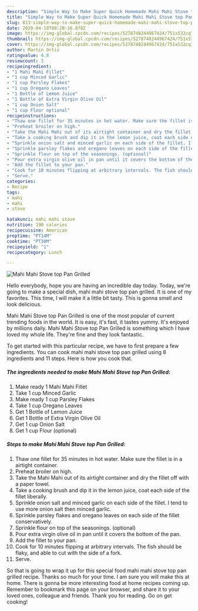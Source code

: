 ```yaml
---
description: "Simple Way to Make Super Quick Homemade Mahi Mahi Stove top Pan Grilled"
title: "Simple Way to Make Super Quick Homemade Mahi Mahi Stove top Pan Grilled"
slug: 813-simple-way-to-make-super-quick-homemade-mahi-mahi-stove-top-pan-grilled
date: 2020-04-18T00:20:16.878Z
image: https://img-global.cpcdn.com/recipes/5278748244967424/751x532cq70/mahi-mahi-stove-top-pan-grilled-recipe-main-photo.jpg
thumbnail: https://img-global.cpcdn.com/recipes/5278748244967424/751x532cq70/mahi-mahi-stove-top-pan-grilled-recipe-main-photo.jpg
cover: https://img-global.cpcdn.com/recipes/5278748244967424/751x532cq70/mahi-mahi-stove-top-pan-grilled-recipe-main-photo.jpg
author: Martin Ortiz
ratingvalue: 4.8
reviewcount: 3
recipeingredient:
- "1 Mahi Mahi Fillet"
- "1 cup Minced Garlic"
- "1 cup Parsley Flakes"
- "1 cup Oregano Leaves"
- "1 Bottle of Lemon Juice"
- "1 Bottle of Extra Virgin Olive Oil"
- "1 cup Onion Salt"
- "1 cup Flour optional"
recipeinstructions:
- "Thaw one fillet for 35 minutes in hot water. Make sure the fillet is in a airtight container."
- "Preheat broiler on high."
- "Take the Mahi Mahi out of its airtight container and dry the fillet off with a paper towel."
- "Take a cooking brush and dip it in the lemon juice, coat each side of the fillet liberally."
- "Sprinkle onion salt and minced garlic on each side of the fillet. I tend to use more onion salt then minced garlic."
- "Sprinkle parsley flakes and oregano leaves on each side of the fillet conservatively."
- "Sprinkle flour on top of the seasonings. (optional)"
- "Pour extra virgin olive oil in pan until it covers the bottom of the pan."
- "Add the fillet to your pan."
- "Cook for 10 minutes flipping at arbitrary intervals. The fish should be flaky, and able to cut with the side of a fork."
- "Serve."
categories:
- Recipe
tags:
- mahi
- mahi
- stove

katakunci: mahi mahi stove 
nutrition: 190 calories
recipecuisine: American
preptime: "PT14M"
cooktime: "PT30M"
recipeyield: "1"
recipecategory: Lunch

---
```



![Mahi Mahi Stove top Pan Grilled](https://img-global.cpcdn.com/recipes/5278748244967424/751x532cq70/mahi-mahi-stove-top-pan-grilled-recipe-main-photo.jpg)

Hello everybody, hope you are having an incredible day today. Today, we're going to make a special dish, mahi mahi stove top pan grilled. It is one of my favorites. This time, I will make it a little bit tasty. This is gonna smell and look delicious.

Mahi Mahi Stove top Pan Grilled is one of the most popular of current trending foods in the world. It is easy, it's fast, it tastes yummy. It's enjoyed by millions daily. Mahi Mahi Stove top Pan Grilled is something which I have loved my whole life. They're fine and they look fantastic.




To get started with this particular recipe, we have to first prepare a few ingredients. You can cook mahi mahi stove top pan grilled using 8 ingredients and 11 steps. Here is how you cook that.

<!--inarticleads1-->

##### The ingredients needed to make Mahi Mahi Stove top Pan Grilled:

1. Make ready 1 Mahi Mahi Fillet
1. Take 1 cup Minced Garlic
1. Make ready 1 cup Parsley Flakes
1. Take 1 cup Oregano Leaves
1. Get 1 Bottle of Lemon Juice
1. Get 1 Bottle of Extra Virgin Olive Oil
1. Get 1 cup Onion Salt
1. Get 1 cup Flour (optional)




<!--inarticleads2-->

##### Steps to make Mahi Mahi Stove top Pan Grilled:

1. Thaw one fillet for 35 minutes in hot water. Make sure the fillet is in a airtight container.
1. Preheat broiler on high.
1. Take the Mahi Mahi out of its airtight container and dry the fillet off with a paper towel.
1. Take a cooking brush and dip it in the lemon juice, coat each side of the fillet liberally.
1. Sprinkle onion salt and minced garlic on each side of the fillet. I tend to use more onion salt then minced garlic.
1. Sprinkle parsley flakes and oregano leaves on each side of the fillet conservatively.
1. Sprinkle flour on top of the seasonings. (optional)
1. Pour extra virgin olive oil in pan until it covers the bottom of the pan.
1. Add the fillet to your pan.
1. Cook for 10 minutes flipping at arbitrary intervals. The fish should be flaky, and able to cut with the side of a fork.
1. Serve.




So that is going to wrap it up for this special food mahi mahi stove top pan grilled recipe. Thanks so much for your time. I am sure you will make this at home. There is gonna be more interesting food at home recipes coming up. Remember to bookmark this page on your browser, and share it to your loved ones, colleague and friends. Thank you for reading. Go on get cooking!
